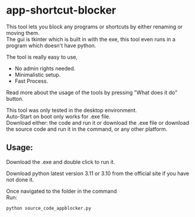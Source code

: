 # app-shortcut-blocker

This tool lets you block any programs or shortcuts by either renaming or moving them.  
The gui is tkinter which is built in with the exe, this tool even runs in a program which doesn't have python.

The tool is really easy to use,

- No admin rights needed.
- Minimalistic setup.
- Fast Process.

Read more about the usage of the tools by pressing "What does it do" button.

This tool was only tested in the desktop environment.  
Auto-Start on boot only works for .exe file.  
Download either: the code and run it or download the .exe file or download the source code and run it in the command, or any other platform.

## Usage:

Download the .exe and double click to run it.

Download python latest version 3.11 or 3.10 from the official site if you have not done it.

Once navigated to the folder in the command  
Run:
```bash
python source_code_appblocker.py
